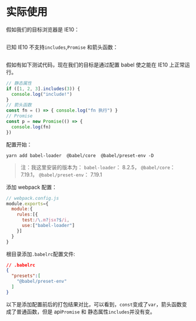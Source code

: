 # 实际使用

假如我们的目标浏览器是 IE10：

<img :src="$withBase('/imgs/zeroToOne/target-browser.png')" style="transform:scale(0.8)"/>

已知 IE10 不支持`includes`,`Promise` 和箭头函数：

<img :src="$withBase('/imgs/zeroToOne/ie10-not-support.png')"/>

假如有如下测试代码，现在我们的目标是通过配置 babel 使之能在 IE10 上正常运行。
```js
// 静态属性
if ([1, 2, 3].includes(3)) {
  console.log("include!")
}
// 箭头函数
const fn = () => { console.log("fn 执行") }
// Promise
const p = new Promise(() => {
  console.log(fn)
})
```

配置开始：

`yarn add babel-loader  @babel/core  @babel/preset-env -D`

>注：我这里安装的版本为：
`babel-loader`： 8.2.5，
`@babel/core`： 7.19.1，
`@babel/preset-env`： 7.19.1


添加 webpack 配置：
```js
// webpack.config.js
module.exports={
  module:{
    rules:[{
      test:/\.m?jsx?$/i,
      use:["babel-loader"]
    }]
  }
}
```
根目录添加`.babelrc`配置文件:
```json
// .babelrc
{
  "presets":[
    "@babel/preset-env"
  ]
}

```
以下是添加配置前后的打包结果对比，可以看到，`const`变成了`var`，箭头函数变成了普通函数，但是 api`Promise` 和 静态属性`includes`并没有变。
<img :src="$withBase('/imgs/zeroToOne/preset-before-after.png')"/>


